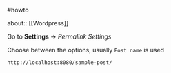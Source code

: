 #howto 

about:: [[Wordpress]]

Go to **Settings** -> *Permalink Settings*

Choose between the options, usually `Post name` is used

```
http://localhost:8080/sample-post/
```
